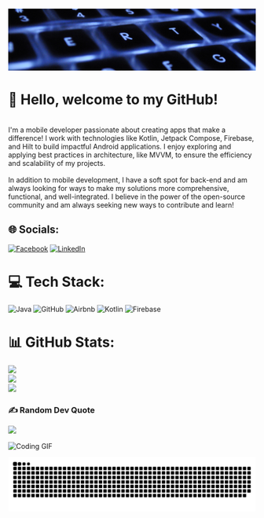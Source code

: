 
![Welcome Banner](https://github.com/MiguelDK17/MiguelDK17/blob/main/Capa%20Github.png)

# 👋 Hello, welcome to my GitHub!
<br>I'm a mobile developer passionate about creating apps that make a difference! I work with technologies like Kotlin, Jetpack Compose, Firebase, and Hilt to build impactful Android applications. I enjoy exploring and applying best practices in architecture, like MVVM, to ensure the efficiency and scalability of my projects.<br><br>In addition to mobile development, I have a soft spot for back-end and am always looking for ways to make my solutions more comprehensive, functional, and well-integrated. I believe in the power of the open-source community and am always seeking new ways to contribute and learn!


## 🌐 Socials:
[![Facebook](https://img.shields.io/badge/Facebook-%231877F2.svg?logo=Facebook&logoColor=white)](https://www.facebook.com/profile.php?id=100008259308268) [![LinkedIn](https://img.shields.io/badge/LinkedIn-%230077B5.svg?logo=linkedin&logoColor=white)](https://www.linkedin.com/in/miguel-vieira-6353571a3/) 

# 💻 Tech Stack:
![Java](https://img.shields.io/badge/java-%23ED8B00.svg?style=for-the-badge&logo=openjdk&logoColor=white) ![GitHub](https://img.shields.io/badge/github-%23121011.svg?style=for-the-badge&logo=github&logoColor=white) ![Airbnb](https://img.shields.io/badge/Airbnb-%23ff5a5f.svg?style=for-the-badge&logo=Airbnb&logoColor=white) ![Kotlin](https://img.shields.io/badge/kotlin-%237F52FF.svg?style=for-the-badge&logo=kotlin&logoColor=white) ![Firebase](https://img.shields.io/badge/firebase-a08021?style=for-the-badge&logo=firebase&logoColor=ffcd34)
# 📊 GitHub Stats:
![](https://github-readme-stats.vercel.app/api?username=MiguelDK17&theme=tokyonight&hide_border=false&include_all_commits=true&count_private=true)<br/>
![](https://github-readme-streak-stats.herokuapp.com/?user=MiguelDK17&theme=tokyonight&hide_border=false)<br/>
![](https://github-readme-stats.vercel.app/api/top-langs/?username=MiguelDK17&theme=tokyonight&hide_border=false&include_all_commits=true&count_private=true&layout=compact)

### ✍️ Random Dev Quote
![](https://quotes-github-readme.vercel.app/api?type=horizontal&theme=radical)

<!-- Proudly created with GPRM ( https://gprm.itsvg.in ) -->

![Coding GIF](https://media.giphy.com/media/2IudUHdI075HL02Pkk/giphy.gif)




<picture>
  <source media="(prefers-color-scheme: dark)" srcset="https://raw.githubusercontent.com/migueldk17/migueldk17/output/github-snake-dark.svg" />
  <source media="(prefers-color-scheme: light)" srcset="https://raw.githubusercontent.com/migueldk17/migueldk17/output/github-snake.svg" />
  <img alt="github-snake" src="https://raw.githubusercontent.com/migueldk17/migueldk17/output/github-snake.svg" />
</picture>
